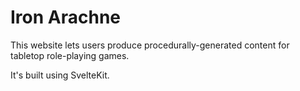 # Iron Arachne

This website lets users produce procedurally-generated content for tabletop role-playing games.

It's built using SvelteKit.
